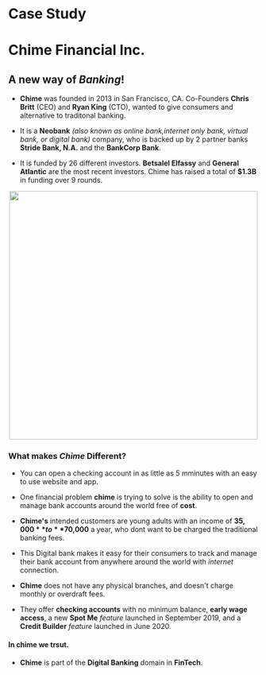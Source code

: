 # Case Study 
# Chime Financial Inc.


## A new way of *Banking*!

* **Chime** was founded in 2013 in San Francisco, CA. Co-Founders **Chris Britt** (CEO) and **Ryan King** (CTO), wanted to give consumers and alternative to traditonal banking.

* It is a **Neobank** *(also known as online bank,internet only bank, virtual bank, or digital bank)* company, who is backed up by 2 partner banks **Stride Bank, N.A.** and the **BankCorp Bank**.
  
* It is funded by 26 different investors. **Betsalel Elfassy** and **General Atlantic** are the most recent investors. Chime has raised a total of **$1.3B** in funding over 9 rounds.

<p align="center">
<img src="https://user-images.githubusercontent.com/81205562/115100768-b83a4480-9ef3-11eb-88f3-138fccf25422.png" width="500">  <p align="right">
 
### What makes *Chime* Different?

* You can open a checking account in as little as 5 mminutes with an easy to use website and app.

* One financial problem **chime** is trying to solve is the ability to open and manage bank accounts around the world free of **cost**.

* **Chime's** intended customers are young adults with an income of **$35,000** to **$70,000** a year, who dont want to be charged the traditional banking fees.

* This Digital bank makes it easy for their consumers to track and manage their bank account from anywhere around the world with *internet* connection.

* **Chime** does not have any physical branches, and doesn't charge monthly or overdraft fees.

* They offer **checking accounts** with no minimum balance, **early wage access**, a new **Spot Me** *feature* launched in September 2019, and a **Credit Builder** *feature* launched in June 2020.

#### In chime we trsut.

* **Chime** is part of the **Digital Banking** domain in **FinTech**.
